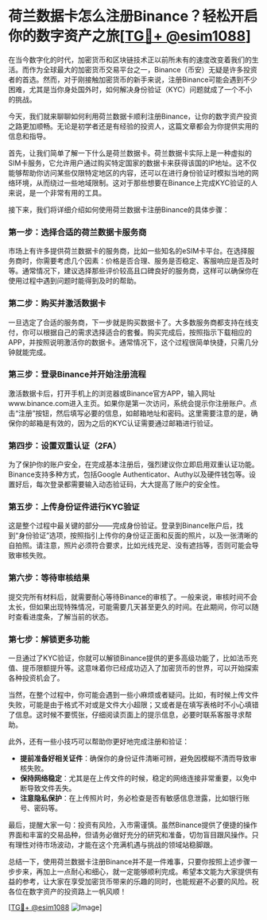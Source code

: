 # 荷兰数据卡怎么注册Binance？轻松开启你的数字资产之旅[[TG💪+ @esim1088](https://t.me/s/esim1088)]

在当今数字化的时代，加密货币和区块链技术正以前所未有的速度改变着我们的生活。而作为全球最大的加密货币交易平台之一，Binance（币安）无疑是许多投资者的首选。然而，对于刚接触加密货币的新手来说，注册Binance可能会遇到不少困难，尤其是当你身处国外时，如何解决身份验证（KYC）问题就成了一个不小的挑战。

今天，我们就来聊聊如何利用荷兰数据卡顺利注册Binance，让你的数字资产投资之路更加顺畅。无论是初学者还是有经验的投资人，这篇文章都会为你提供实用的信息和指导。

首先，让我们简单了解一下什么是荷兰数据卡。荷兰数据卡实际上是一种虚拟的SIM卡服务，它允许用户通过购买特定国家的数据卡来获得该国的IP地址。这不仅能够帮助你访问某些仅限特定地区的内容，还可以在进行身份验证时模拟当地的网络环境，从而绕过一些地域限制。这对于那些想要在Binance上完成KYC验证的人来说，是一个非常有用的工具。

接下来，我们将详细介绍如何使用荷兰数据卡注册Binance的具体步骤：

### 第一步：选择合适的荷兰数据卡服务商

市场上有许多提供荷兰数据卡的服务商，比如一些知名的eSIM卡平台。在选择服务商时，你需要考虑几个因素：价格是否合理、服务是否稳定、客服响应是否及时等。通常情况下，建议选择那些评价较高且口碑良好的服务商，这样可以确保你在使用过程中遇到问题时能得到及时的帮助。

### 第二步：购买并激活数据卡

一旦选定了合适的服务商，下一步就是购买数据卡了。大多数服务商都支持在线支付，你可以根据自己的需求选择适合的套餐。购买完成后，按照指示下载相应的APP，并按照说明激活你的数据卡。通常情况下，这个过程很简单快捷，只需几分钟就能完成。

### 第三步：登录Binance并开始注册流程

激活数据卡后，打开手机上的浏览器或Binance官方APP，输入网址www.binance.com进入主页。如果你是第一次访问，系统会提示你注册账户。点击“注册”按钮，然后填写必要的信息，如邮箱地址和密码。这里需要注意的是，确保你的邮箱是有效的，因为之后的KYC认证需要通过邮箱进行验证。

### 第四步：设置双重认证（2FA）

为了保护你的账户安全，在完成基本注册后，强烈建议你立即启用双重认证功能。Binance支持多种方式，包括Google Authenticator、Authy以及硬件钱包等。设置好后，每次登录都需要输入动态验证码，大大提高了账户的安全性。

### 第五步：上传身份证件进行KYC验证

这是整个过程中最关键的部分——完成身份验证。登录到Binance账户后，找到“身份验证”选项，按照指引上传你的身份证正面和反面的照片，以及一张清晰的自拍照。请注意，照片必须符合要求，比如光线充足、没有遮挡等，否则可能会导致审核失败。

### 第六步：等待审核结果

提交完所有材料后，就需要耐心等待Binance的审核了。一般来说，审核时间不会太长，但如果出现特殊情况，可能需要几天甚至更久的时间。在此期间，你可以随时查看进度条，了解当前的状态。

### 第七步：解锁更多功能

一旦通过了KYC验证，你就可以解锁Binance提供的更多高级功能了，比如法币充值、提币限额提升等。这意味着你已经成功迈入了加密货币的世界，可以开始探索各种投资机会了。

当然，在整个过程中，你可能会遇到一些小麻烦或者疑问。比如，有时候上传文件失败，可能是由于格式不对或是文件大小超限；又或者是在填写表格时不小心填错了信息。这时候不要慌张，仔细阅读页面上的提示信息，必要时联系客服寻求帮助。

此外，还有一些小技巧可以帮助你更好地完成注册和验证：

- **提前准备好相关证件**：确保你的身份证件清晰可辨，避免因模糊不清而导致审核失败。
- **保持网络稳定**：尤其是在上传文件的时候，稳定的网络连接非常重要，以免中断导致文件丢失。
- **注意隐私保护**：在上传照片时，务必检查是否有敏感信息泄露，比如银行账号、密码等。

最后，提醒大家一句：投资有风险，入市需谨慎。虽然Binance提供了便捷的操作界面和丰富的交易品种，但请务必做好充分的研究和准备，切勿盲目跟风操作。只有理性对待市场波动，才能在这个充满机遇与挑战的领域站稳脚跟。

总结一下，使用荷兰数据卡注册Binance并不是一件难事，只要你按照上述步骤一步步来，再加上一点耐心和细心，就一定能够顺利完成。希望本文能为大家提供有益的参考，让大家在享受加密货币带来的乐趣的同时，也能规避不必要的风险。祝各位在数字资产的投资路上一帆风顺！

[[TG💪+ @esim1088](https://t.me/s/esim1088) ![Image](https://i.postimg.cc/4NQfJmqS/Snipaste-2025-05-13-00-14-12.png)]